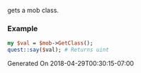 gets a mob class.
### Example

```perl
my $val = $mob->GetClass();
quest::say($val); # Returns uint
```


Generated On 2018-04-29T00:30:15-07:00
